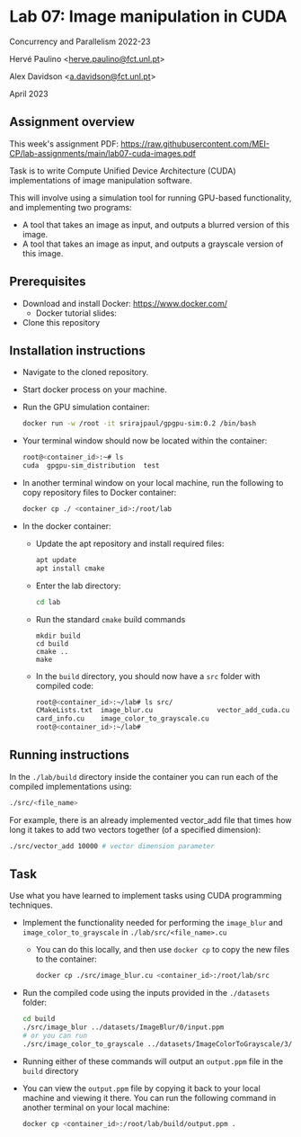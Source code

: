 # Lab 07: Image manipulation in CUDA 

Concurrency and Parallelism 2022-23

Hervé Paulino <<herve.paulino@fct.unl.pt>>

Alex Davidson <<a.davidson@fct.unl.pt>>

April 2023

## Assignment overview

This week's assignment PDF: <https://raw.githubusercontent.com/MEI-CP/lab-assignments/main/lab07-cuda-images.pdf>

Task is to write Compute Unified Device Architecture (CUDA) implementations of image manipulation software.

This will involve using a simulation tool for running GPU-based functionality, and implementing two programs:

- A tool that takes an image as input, and outputs a blurred version of this image.
- A tool that takes an image as input, and outputs a grayscale version of this image.

## Prerequisites

- Download and install Docker: https://www.docker.com/
  - Docker tutorial slides: 
- Clone this repository

## Installation instructions

- Navigate to the cloned repository.

- Start docker process on your machine.

- Run the GPU simulation container:

  ```bash
  docker run -w /root -it srirajpaul/gpgpu-sim:0.2 /bin/bash
  ```

- Your terminal window should now be located within the container:

  ```bash
  root@<container_id>:~# ls
  cuda  gpgpu-sim_distribution  test
  ```

- In another terminal window on your local machine, run the following to copy repository files to Docker container:

  ```bash
  docker cp ./ <container_id>:/root/lab
  ```

- In the docker container:
  - Update the apt repository and install required files:

    ```bash
    apt update
    apt install cmake  
    ```

  - Enter the lab directory:

    ```bash
    cd lab
    ```

  - Run the standard `cmake` build commands
  
    ```
    mkdir build
    cd build
    cmake ..
    make
    ```

  - In the `build` directory, you should now have a `src` folder with compiled code:

    ```bash
    root@<container_id>:~/lab# ls src/
    CMakeLists.txt  image_blur.cu                vector_add_cuda.cu
    card_info.cu    image_color_to_grayscale.cu
    root@<container_id>:~/lab#
    ```

## Running instructions

In the `./lab/build` directory inside the container you can run each of the compiled implementations using:

```bash
./src/<file_name>
```

For example, there is an already implemented vector_add file that times how long it takes to add two vectors together (of a specified dimension):

```bash
./src/vector_add 10000 # vector dimension parameter
```

## Task

Use what you have learned to implement tasks using CUDA programming techniques.

- Implement the functionality needed for performing the `image_blur` and `image_color_to_grayscale` in `./lab/src/<file_name>.cu`
  - You can do this locally, and then use `docker cp` to copy the new files to the container:
    
    ```bash
    docker cp ./src/image_blur.cu <container_id>:/root/lab/src
    ```

- Run the compiled code using the inputs provided in the `./datasets` folder:

  ```bash
  cd build
  ./src/image_blur ../datasets/ImageBlur/0/input.ppm
  # or you can run
  ./src/image_color_to_grayscale ../datasets/ImageColorToGrayscale/3/input.ppm
  ```

- Running either of these commands will output an `output.ppm` file in the `build` directory

- You can view the `output.ppm` file by copying it back to your local machine and viewing it there. You can run the following command in another terminal on your local machine:

  ```bash
  docker cp <container_id>:/root/lab/build/output.ppm .
  ```
